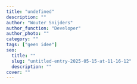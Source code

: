 ```yaml
---
title: "undefined"
description: ""
author: "Wouter Snijders"
author_function: "Developer"
author_photo: ""
category: ""
tags: ["geen idee"]
seo:
  title: ""
  slug: "untitled-entry-2025-05-15-at-11-16-12"
  description: ""
cover: ""
---
```



